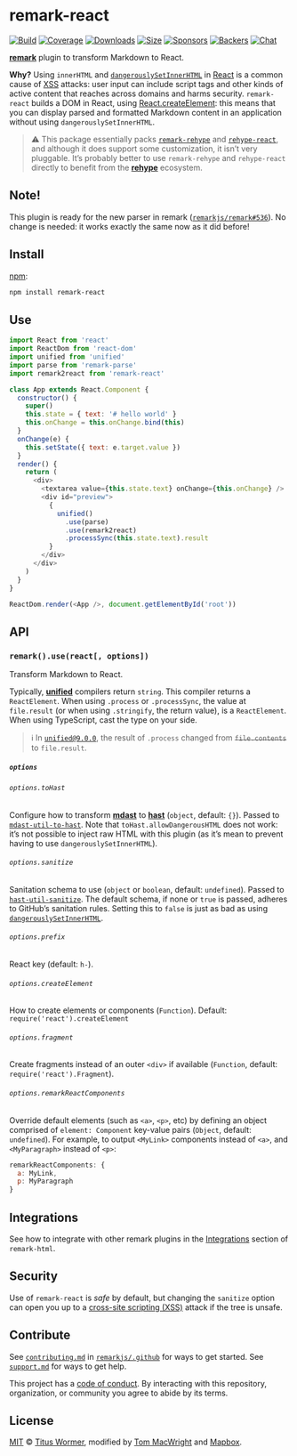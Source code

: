 # remark-react

[![Build][build-badge]][build]
[![Coverage][coverage-badge]][coverage]
[![Downloads][downloads-badge]][downloads]
[![Size][size-badge]][size]
[![Sponsors][sponsors-badge]][collective]
[![Backers][backers-badge]][collective]
[![Chat][chat-badge]][chat]

[**remark**][remark] plugin to transform Markdown to React.

**Why?**
Using `innerHTML` and [`dangerouslySetInnerHTML`][dangerous] in [React][] is a
common cause of [XSS][] attacks: user input can include script tags and other
kinds of active content that reaches across domains and harms security.
`remark-react` builds a DOM in React, using [React.createElement][h]: this
means that you can display parsed and formatted Markdown content in an
application without using `dangerouslySetInnerHTML`.

> ⚠️ This package essentially packs [`remark-rehype`][remark-rehype] and
> [`rehype-react`][rehype-react], and although it does support some
> customization, it isn’t very pluggable.
> It’s probably better to use `remark-rehype` and `rehype-react` directly to
> benefit from the [**rehype**][rehype] ecosystem.

## Note!

This plugin is ready for the new parser in remark
([`remarkjs/remark#536`](https://github.com/remarkjs/remark/pull/536)).
No change is needed: it works exactly the same now as it did before!

## Install

[npm][]:

```sh
npm install remark-react
```

## Use

```js
import React from 'react'
import ReactDom from 'react-dom'
import unified from 'unified'
import parse from 'remark-parse'
import remark2react from 'remark-react'

class App extends React.Component {
  constructor() {
    super()
    this.state = { text: '# hello world' }
    this.onChange = this.onChange.bind(this)
  }
  onChange(e) {
    this.setState({ text: e.target.value })
  }
  render() {
    return (
      <div>
        <textarea value={this.state.text} onChange={this.onChange} />
        <div id="preview">
          {
            unified()
              .use(parse)
              .use(remark2react)
              .processSync(this.state.text).result
          }
        </div>
      </div>
    )
  }
}

ReactDom.render(<App />, document.getElementById('root'))
```

## API

### `remark().use(react[, options])`

Transform Markdown to React.

Typically, [**unified**][unified] compilers return `string`.
This compiler returns a `ReactElement`.
When using `.process` or `.processSync`, the value at `file.result` (or when
using `.stringify`, the return value), is a `ReactElement`.
When using TypeScript, cast the type on your side.

> ℹ️ In [`unified@9.0.0`][unified-9], the result of `.process` changed from
> ~~`file.contents`~~ to `file.result`.

##### `options`

###### `options.toHast`

Configure how to transform [**mdast**][mdast] to [**hast**][hast] (`object`,
default: `{}`).
Passed to [`mdast-util-to-hast`][to-hast].
Note that `toHast.allowDangerousHTML` does not work: it’s not possible to
inject raw HTML with this plugin (as it’s mean to prevent having to use
`dangerouslySetInnerHTML`).

###### `options.sanitize`

Sanitation schema to use (`object` or `boolean`, default: `undefined`).
Passed to [`hast-util-sanitize`][sanitize].
The default schema, if none or `true` is passed, adheres to GitHub’s sanitation
rules.
Setting this to `false` is just as bad as using
[`dangerouslySetInnerHTML`][dangerous].

###### `options.prefix`

React key (default: `h-`).

###### `options.createElement`

How to create elements or components (`Function`).
Default: `require('react').createElement`

###### `options.fragment`

Create fragments instead of an outer `<div>` if available (`Function`, default:
`require('react').Fragment`).

###### `options.remarkReactComponents`

Override default elements (such as `<a>`, `<p>`, etc) by defining an object
comprised of `element: Component` key-value pairs (`Object`, default:
`undefined`).
For example, to output `<MyLink>` components instead of `<a>`, and
`<MyParagraph>` instead of `<p>`:

```js
remarkReactComponents: {
  a: MyLink,
  p: MyParagraph
}
```

## Integrations

See how to integrate with other remark plugins in the [Integrations][] section
of `remark-html`.

## Security

Use of `remark-react` is *safe* by default, but changing the `sanitize` option
can open you up to a [cross-site scripting (XSS)][xss] attack if the tree is
unsafe.

## Contribute

See [`contributing.md`][contributing] in [`remarkjs/.github`][health] for ways
to get started.
See [`support.md`][support] for ways to get help.

This project has a [code of conduct][coc].
By interacting with this repository, organization, or community you agree to
abide by its terms.

## License

[MIT][license] © [Titus Wormer][author], modified by [Tom MacWright][tom] and
[Mapbox][].

<!-- Definitions -->

[build-badge]: https://img.shields.io/travis/remarkjs/remark-react/main.svg

[build]: https://travis-ci.org/remarkjs/remark-react

[coverage-badge]: https://img.shields.io/codecov/c/github/remarkjs/remark-react.svg

[coverage]: https://codecov.io/github/remarkjs/remark-react

[downloads-badge]: https://img.shields.io/npm/dm/remark-react.svg

[downloads]: https://www.npmjs.com/package/remark-react

[size-badge]: https://img.shields.io/bundlephobia/minzip/remark-react.svg

[size]: https://bundlephobia.com/result?p=remark-react

[sponsors-badge]: https://opencollective.com/unified/sponsors/badge.svg

[backers-badge]: https://opencollective.com/unified/backers/badge.svg

[collective]: https://opencollective.com/unified

[chat-badge]: https://img.shields.io/badge/chat-discussions-success.svg

[chat]: https://github.com/remarkjs/remark/discussions

[npm]: https://docs.npmjs.com/cli/install

[health]: https://github.com/remarkjs/.github

[contributing]: https://github.com/remarkjs/.github/blob/HEAD/contributing.md

[support]: https://github.com/remarkjs/.github/blob/HEAD/support.md

[coc]: https://github.com/remarkjs/.github/blob/HEAD/code-of-conduct.md

[license]: license

[author]: https://wooorm.com

[tom]: https://macwright.org

[mapbox]: https://www.mapbox.com

[remark]: https://github.com/remarkjs/remark

[remark-rehype]: https://github.com/remarkjs/remark-rehype

[rehype]: https://github.com/rehypejs/rehype

[rehype-react]: https://github.com/rhysd/rehype-react

[mdast]: https://github.com/syntax-tree/mdast

[hast]: https://github.com/syntax-tree/hast

[to-hast]: https://github.com/syntax-tree/mdast-util-to-hast#tohastnode-options

[react]: http://facebook.github.io/react/

[dangerous]: https://reactjs.org/docs/dom-elements.html#dangerouslysetinnerhtml

[xss]: https://en.wikipedia.org/wiki/Cross-site_scripting

[h]: https://reactjs.org/docs/react-api.html#createelement

[sanitize]: https://github.com/syntax-tree/hast-util-sanitize

[integrations]: https://github.com/remarkjs/remark-html#integrations

[unified]: https://github.com/unifiedjs/unified

[unified-9]: https://github.com/unifiedjs/unified/releases/tag/9.0.0
